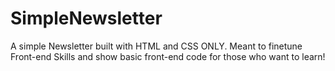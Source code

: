 # SimpleNewsletter
A simple Newsletter built with HTML and CSS ONLY. Meant to finetune Front-end Skills and show basic front-end code for those who want to learn! 
